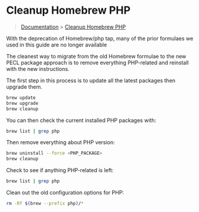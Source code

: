 # Cleanup Homebrew PHP

> [Documentation](./../readme.md) > [Cleanup Homebrew PHP](./cleanup-homebew-php.md)

With the deprecation of Homebrew/php tap, many of the prior formulaes we used in this guide are no longer available

The cleanest way to migrate from the old Homebrew formulae to the new PECL package approach is to remove everything PHP-related and reinstall with the new instructions.


The first step in this process is to update all the latest packages then upgrade them.

```bash
brew update
brew upgrade
brew cleanup
```

You can then check the current installed PHP packages with:

```bash
brew list | grep php
```

Then remove everything about PHP version:

```bash
brew uninstall --force <PHP_PACKAGE>
brew cleanup
```

Check to see if anything PHP-related is left:
```bash
brew list | grep php
```

Clean out the old configuration options for PHP:
```bash
rm -Rf $(brew --prefix php)/*
```
